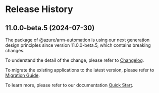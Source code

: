 # Release History
    
## 11.0.0-beta.5 (2024-07-30)

The package of @azure/arm-automation is using our next generation design principles since version 11.0.0-beta.5, which contains breaking changes.

To understand the detail of the change, please refer to [Changelog](https://aka.ms/js-track2-changelog).

To migrate the existing applications to the latest version, please refer to [Migration Guide](https://aka.ms/js-track2-migration-guide).

To learn more, please refer to our documentation [Quick Start](https://aka.ms/azsdk/js/mgmt/quickstart).
